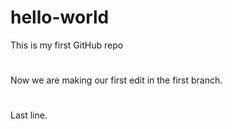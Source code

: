 # hello-world
This is my first GitHub repo
#
Now we are making our first edit in the first branch.
#
Last line.
